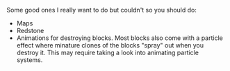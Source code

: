 Some good ones I really want to do but couldn't so you should do:

* Maps
* Redstone
* Animations for destroying blocks. Most blocks also come with a particle effect where minature clones of the blocks "spray" out when you destroy it. This may require taking a look into animating particle systems.